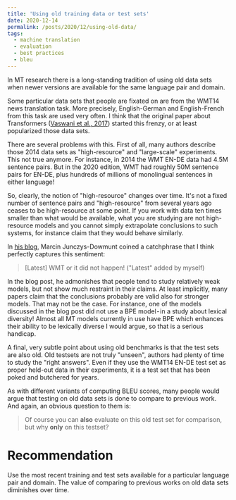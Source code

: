 ```yaml
---
title: 'Using old training data or test sets'
date: 2020-12-14
permalink: /posts/2020/12/using-old-data/
tags:
  - machine translation
  - evaluation
  - best practices
  - bleu
---
```


In MT research there is a long-standing tradition of using old data sets when newer versions are available for the same language pair and domain.

Some particular data sets that people are fixated on are from the WMT14 news translation task. More precisely, English-German and English-French
from this task are used very often. I think that the original paper about Transformers ([Vaswani et al., 2017](https://arxiv.org/pdf/1706.03762.pdf)) started this frenzy, or at least
popularized those data sets.

There are several problems with this. First of all, many authors describe those 2014 data sets as "high-resource" and "large-scale" experiments.
This not true anymore. For instance, in 2014 the WMT EN-DE data had 4.5M sentence pairs. But in the 2020 edition, WMT had roughly 50M sentence pairs
for EN-DE, plus hundreds of millions of monolingual sentences in either language!

So, clearly, the notion of "high-resource" changes over time. It's not a fixed number of sentence pairs and "high-resource" from several years ago
ceases to be high-resource at some point. If you work with data ten times smaller than what would be available, what you are studying are not high-resource
models and you cannot simply extrapolate conclusions to such systems, for instance claim that they would behave similarly.

In [his blog](https://marian-nmt.github.io/2020/01/22/lexical-diversity.html), Marcin Junczys-Dowmunt coined a catchphrase that I think perfectly captures this sentiment:

> [Latest] WMT or it did not happen! ("Latest" added by myself)

In the blog post, he admonishes that people tend to study relatively weak models, but not show much restraint in their claims. At least implicitly,
many papers claim that the conclusions probably are valid also for stronger models. That may not be the case. For instance, one of the models discussed
in the blog post did not use a BPE model - in a study about lexical diversity! Almost all MT models currently in use have BPE which enhances their ability
to be lexically diverse I would argue, so that is a serious handicap.

A final, very subtle point about using old benchmarks is that the test sets are also old. Old testsets are not truly "unseen", authors had plenty of time
to study the "right answers". Even if they use the WMT14 EN-DE test set as proper held-out data in their experiments, it is a test set that has been poked
and butchered for years.


As with different variants of computing BLEU scores, many people would argue that testing on old data sets is done to compare to previous work.
And again, an obvious question to them is:

> Of course you can **also** evaluate on this old test set for comparison, but why **only** on this testset?

Recommendation
==============

Use the most recent training and test sets available for a particular language pair and domain.
The value of comparing to previous works on old data sets diminishes over time.
